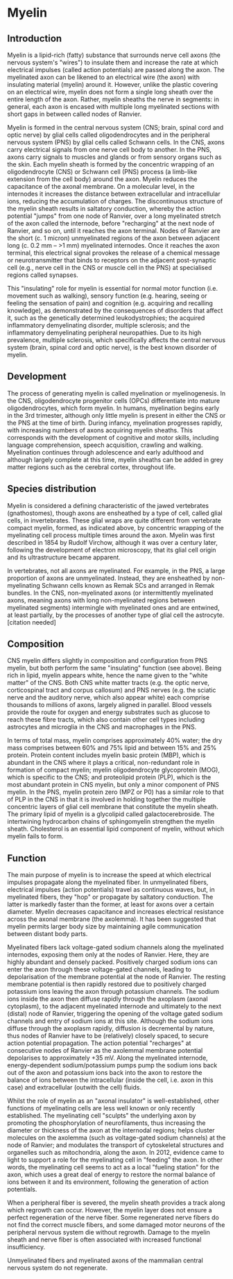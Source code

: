 # Myelin

## Introduction

Myelin is a lipid-rich (fatty) substance that surrounds nerve cell axons (the nervous system's "wires") to insulate them and increase the rate at which electrical impulses (called action potentials) are passed along the axon. The myelinated axon can be likened to an electrical wire (the axon) with insulating material (myelin) around it. However, unlike the plastic covering on an electrical wire, myelin does not form a single long sheath over the entire length of the axon. Rather, myelin sheaths the nerve in segments: in general, each axon is encased with multiple long myelinated sections with short gaps in between called nodes of Ranvier.

Myelin is formed in the central nervous system (CNS; brain, spinal cord and optic nerve) by glial cells called oligodendrocytes and in the peripheral nervous system (PNS) by glial cells called Schwann cells. In the CNS, axons carry electrical signals from one nerve cell body to another. In the PNS, axons carry signals to muscles and glands or from sensory organs such as the skin. Each myelin sheath is formed by the concentric wrapping of an oligodendrocyte (CNS) or Schwann cell (PNS) process (a limb-like extension from the cell body) around the axon. Myelin reduces the capacitance of the axonal membrane. On a molecular level, in the internodes it increases the distance between extracellular and intracellular ions, reducing the accumulation of charges. The discontinuous structure of the myelin sheath results in saltatory conduction, whereby the action potential "jumps" from one node of Ranvier, over a long myelinated stretch of the axon called the internode, before "recharging" at the next node of Ranvier, and so on, until it reaches the axon terminal. Nodes of Ranvier are the short (c. 1 micron) unmyelinated regions of the axon between adjacent long (c. 0.2 mm – >1 mm) myelinated internodes. Once it reaches the axon terminal, this electrical signal provokes the release of a chemical message or neurotransmitter that binds to receptors on the adjacent post-synaptic cell (e.g., nerve cell in the CNS or muscle cell in the PNS) at specialised regions called synapses.

This "insulating" role for myelin is essential for normal motor function (i.e. movement such as walking), sensory function (e.g. hearing, seeing or feeling the sensation of pain) and cognition (e.g. acquiring and recalling knowledge), as demonstrated by the consequences of disorders that affect it, such as the genetically determined leukodystrophies; the acquired inflammatory demyelinating disorder, multiple sclerosis; and the inflammatory demyelinating peripheral neuropathies. Due to its high prevalence, multiple sclerosis, which specifically affects the central nervous system (brain, spinal cord and optic nerve), is the best known disorder of myelin.

## Development

The process of generating myelin is called myelination or myelinogenesis. In the CNS, oligodendrocyte progenitor cells (OPCs) differentiate into mature oligodendrocytes, which form myelin. In humans, myelination begins early in the 3rd trimester, although only little myelin is present in either the CNS or the PNS at the time of birth. During infancy, myelination progresses rapidly, with increasing numbers of axons acquiring myelin sheaths. This corresponds with the development of cognitive and motor skills, including language comprehension, speech acquisition, crawling and walking. Myelination continues through adolescence and early adulthood and although largely complete at this time, myelin sheaths can be added in grey matter regions such as the cerebral cortex, throughout life.

## Species distribution

Myelin is considered a defining characteristic of the jawed vertebrates (gnathostomes), though axons are ensheathed by a type of cell, called glial cells, in invertebrates. These glial wraps are quite different from vertebrate compact myelin, formed, as indicated above, by concentric wrapping of the myelinating cell process multiple times around the axon. Myelin was first described in 1854 by Rudolf Virchow, although it was over a century later, following the development of electron microscopy, that its glial cell origin and its ultrastructure became apparent.

In vertebrates, not all axons are myelinated. For example, in the PNS, a large proportion of axons are unmyelinated. Instead, they are ensheathed by non-myelinating Schwann cells known as Remak SCs and arranged in Remak bundles. In the CNS, non-myelinated axons (or intermittently myelinated axons, meaning axons with long non-myelinated regions between myelinated segments) intermingle with myelinated ones and are entwined, at least partially, by the processes of another type of glial cell the astrocyte.[citation needed]

## Composition

CNS myelin differs slightly in composition and configuration from PNS myelin, but both perform the same "insulating" function (see above). Being rich in lipid, myelin appears white, hence the name given to the "white matter" of the CNS. Both CNS white matter tracts (e.g. the optic nerve, corticospinal tract and corpus callosum) and PNS nerves (e.g. the sciatic nerve and the auditory nerve, which also appear white) each comprise thousands to millions of axons, largely aligned in parallel. Blood vessels provide the route for oxygen and energy substrates such as glucose to reach these fibre tracts, which also contain other cell types including astrocytes and microglia in the CNS and macrophages in the PNS.

In terms of total mass, myelin comprises approximately 40% water; the dry mass comprises between 60% and 75% lipid and between 15% and 25% protein. Protein content includes myelin basic protein (MBP), which is abundant in the CNS where it plays a critical, non-redundant role in formation of compact myelin; myelin oligodendrocyte glycoprotein (MOG), which is specific to the CNS; and proteolipid protein (PLP), which is the most abundant protein in CNS myelin, but only a minor component of PNS myelin. In the PNS, myelin protein zero (MPZ or P0) has a similar role to that of PLP in the CNS in that it is involved in holding together the multiple concentric layers of glial cell membrane that constitute the myelin sheath. The primary lipid of myelin is a glycolipid called galactocerebroside. The intertwining hydrocarbon chains of sphingomyelin strengthen the myelin sheath. Cholesterol is an essential lipid component of myelin, without which myelin fails to form.

## Function

The main purpose of myelin is to increase the speed at which electrical impulses propagate along the myelinated fiber. In unmyelinated fibers, electrical impulses (action potentials) travel as continuous waves, but, in myelinated fibers, they "hop" or propagate by saltatory conduction. The latter is markedly faster than the former, at least for axons over a certain diameter. Myelin decreases capacitance and increases electrical resistance across the axonal membrane (the axolemma). It has been suggested that myelin permits larger body size by maintaining agile communication between distant body parts.

Myelinated fibers lack voltage-gated sodium channels along the myelinated internodes, exposing them only at the nodes of Ranvier. Here, they are highly abundant and densely packed. Positively charged sodium ions can enter the axon through these voltage-gated channels, leading to depolarisation of the membrane potential at the node of Ranvier. The resting membrane potential is then rapidly restored due to positively charged potassium ions leaving the axon through potassium channels. The sodium ions inside the axon then diffuse rapidly through the axoplasm (axonal cytoplasm), to the adjacent myelinated internode and ultimately to the next (distal) node of Ranvier, triggering the opening of the voltage gated sodium channels and entry of sodium ions at this site. Although the sodium ions diffuse through the axoplasm rapidly, diffusion is decremental by nature, thus nodes of Ranvier have to be (relatively) closely spaced, to secure action potential propagation. The action potential "recharges" at consecutive nodes of Ranvier as the axolemmal membrane potential depolarises to approximately +35 mV. Along the myelinated internode, energy-dependent sodium/potassium pumps pump the sodium ions back out of the axon and potassium ions back into the axon to restore the balance of ions between the intracellular (inside the cell, i.e. axon in this case) and extracellular (outwith the cell) fluids.

Whilst the role of myelin as an "axonal insulator" is well-established, other functions of myelinating cells are less well known or only recently established. The myelinating cell "sculpts" the underlying axon by promoting the phosphorylation of neurofilaments, thus increasing the diameter or thickness of the axon at the internodal regions; helps cluster molecules on the axolemma (such as voltage-gated sodium channels) at the node of Ranvier; and modulates the transport of cytoskeletal structures and organelles such as mitochondria, along the axon. In 2012, evidence came to light to support a role for the myelinating cell in "feeding" the axon. In other words, the myelinating cell seems to act as a local "fueling station" for the axon, which uses a great deal of energy to restore the normal balance of ions between it and its environment, following the generation of action potentials.

When a peripheral fiber is severed, the myelin sheath provides a track along which regrowth can occur. However, the myelin layer does not ensure a perfect regeneration of the nerve fiber. Some regenerated nerve fibers do not find the correct muscle fibers, and some damaged motor neurons of the peripheral nervous system die without regrowth. Damage to the myelin sheath and nerve fiber is often associated with increased functional insufficiency.

Unmyelinated fibers and myelinated axons of the mammalian central nervous system do not regenerate.
